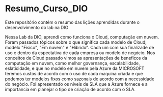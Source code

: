 # Resumo_Curso_DIO
Este repositório contém o resumo das lições aprendidas durante o desenvolvimento do lab na DIO

Nessa Lab da DIO, aprendi como funciona o Cloud, computação em nuvem.
Foram passados tópicos sobre o que significa cada modelo de Cloud, modelo "Fisico", "Em nuvem" e "Hibrido". Cada um com sua finalizade de uso e dentro da espectativa de cada empresa ou modelo de negócio.
Nos conceitos de Cloud passado vimos as apresentações de beneficos da computação em nuvem, como melhor governança, escalabilidade, eslaticidade, e que no modelo em nuvem pela Azure da MICROSOFT teremos custos de acordo com o uso de cada maquina criada e que podemos ter modelos fixos como sazonais de acordo com a necessidade do negócio.
Foi apresentado os niveis de SLA que a Azure fornece e a importancia em planejar o tipo de criação de acordo com o SLA.
